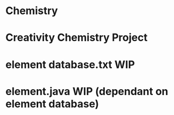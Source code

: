# Chemistry
# Creativity Chemistry Project
# element database.txt WIP
# element.java WIP (dependant on element database)
